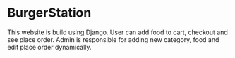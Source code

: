 # BurgerStation
This website is build using Django. User can add food to cart, checkout and see place order. Admin is responsible for adding new category, food and edit place order dynamically. 
